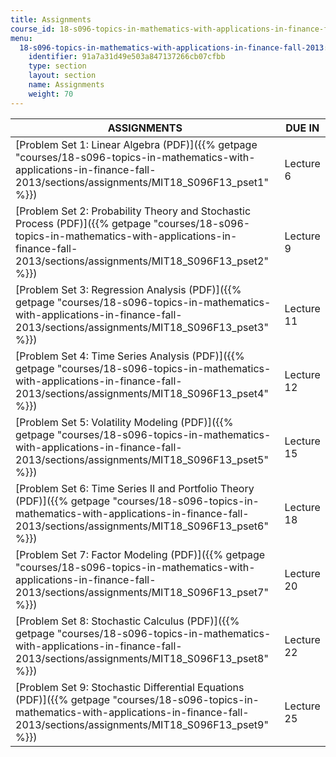 ```yaml
---
title: Assignments
course_id: 18-s096-topics-in-mathematics-with-applications-in-finance-fall-2013
menu:
  18-s096-topics-in-mathematics-with-applications-in-finance-fall-2013:
    identifier: 91a7a31d49e503a847137266cb07cfbb
    type: section
    layout: section
    name: Assignments
    weight: 70
---
```

| ASSIGNMENTS | DUE IN |
| --- | --- |
| [Problem Set 1: Linear Algebra (PDF)]({{% getpage "courses/18-s096-topics-in-mathematics-with-applications-in-finance-fall-2013/sections/assignments/MIT18_S096F13_pset1" %}}) | Lecture 6 |
| [Problem Set 2: Probability Theory and Stochastic Process (PDF)]({{% getpage "courses/18-s096-topics-in-mathematics-with-applications-in-finance-fall-2013/sections/assignments/MIT18_S096F13_pset2" %}}) | Lecture 9 |
| [Problem Set 3: Regression Analysis (PDF)]({{% getpage "courses/18-s096-topics-in-mathematics-with-applications-in-finance-fall-2013/sections/assignments/MIT18_S096F13_pset3" %}}) | Lecture 11 |
| [Problem Set 4: Time Series Analysis (PDF)]({{% getpage "courses/18-s096-topics-in-mathematics-with-applications-in-finance-fall-2013/sections/assignments/MIT18_S096F13_pset4" %}}) | Lecture 12 |
| [Problem Set 5: Volatility Modeling (PDF)]({{% getpage "courses/18-s096-topics-in-mathematics-with-applications-in-finance-fall-2013/sections/assignments/MIT18_S096F13_pset5" %}}) | Lecture 15 |
| [Problem Set 6: Time Series II and Portfolio Theory (PDF)]({{% getpage "courses/18-s096-topics-in-mathematics-with-applications-in-finance-fall-2013/sections/assignments/MIT18_S096F13_pset6" %}}) | Lecture 18 |
| [Problem Set 7: Factor Modeling (PDF)]({{% getpage "courses/18-s096-topics-in-mathematics-with-applications-in-finance-fall-2013/sections/assignments/MIT18_S096F13_pset7" %}}) | Lecture 20 |
| [Problem Set 8: Stochastic Calculus (PDF)]({{% getpage "courses/18-s096-topics-in-mathematics-with-applications-in-finance-fall-2013/sections/assignments/MIT18_S096F13_pset8" %}}) | Lecture 22 |
| [Problem Set 9: Stochastic Differential Equations (PDF)]({{% getpage "courses/18-s096-topics-in-mathematics-with-applications-in-finance-fall-2013/sections/assignments/MIT18_S096F13_pset9" %}}) | Lecture 25